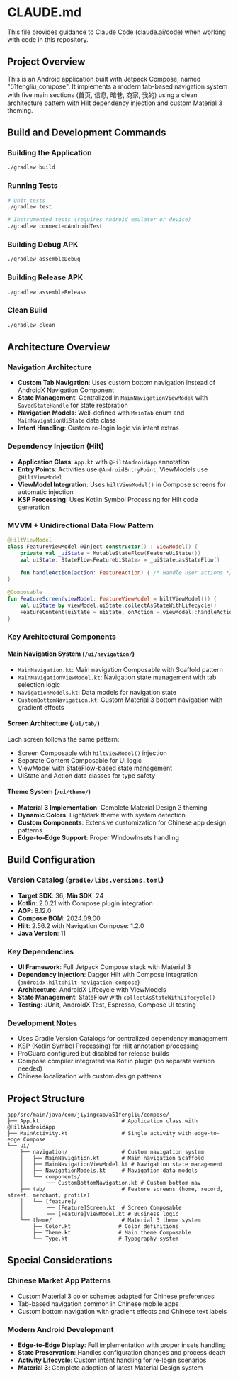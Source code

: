 # CLAUDE.md

This file provides guidance to Claude Code (claude.ai/code) when working with code in this repository.

## Project Overview

This is an Android application built with Jetpack Compose, named "51fengliu_compose". It implements a modern tab-based navigation system with five main sections (首页, 信息, 暗巷, 商家, 我的) using a clean architecture pattern with Hilt dependency injection and custom Material 3 theming.

## Build and Development Commands

### Building the Application
```bash
./gradlew build
```

### Running Tests
```bash
# Unit tests
./gradlew test

# Instrumented tests (requires Android emulator or device)
./gradlew connectedAndroidTest
```

### Building Debug APK
```bash
./gradlew assembleDebug
```

### Building Release APK
```bash
./gradlew assembleRelease
```

### Clean Build
```bash
./gradlew clean
```

## Architecture Overview

### Navigation Architecture
- **Custom Tab Navigation**: Uses custom bottom navigation instead of AndroidX Navigation Component
- **State Management**: Centralized in `MainNavigationViewModel` with `SavedStateHandle` for state restoration
- **Navigation Models**: Well-defined with `MainTab` enum and `MainNavigationUiState` data class
- **Intent Handling**: Custom re-login logic via intent extras

### Dependency Injection (Hilt)
- **Application Class**: `App.kt` with `@HiltAndroidApp` annotation
- **Entry Points**: Activities use `@AndroidEntryPoint`, ViewModels use `@HiltViewModel`
- **ViewModel Integration**: Uses `hiltViewModel()` in Compose screens for automatic injection
- **KSP Processing**: Uses Kotlin Symbol Processing for Hilt code generation

### MVVM + Unidirectional Data Flow Pattern
```kotlin
@HiltViewModel
class FeatureViewModel @Inject constructor() : ViewModel() {
    private val _uiState = MutableStateFlow(FeatureUiState())
    val uiState: StateFlow<FeatureUiState> = _uiState.asStateFlow()
    
    fun handleAction(action: FeatureAction) { /* Handle user actions */ }
}

@Composable
fun FeatureScreen(viewModel: FeatureViewModel = hiltViewModel()) {
    val uiState by viewModel.uiState.collectAsStateWithLifecycle()
    FeatureContent(uiState = uiState, onAction = viewModel::handleAction)
}
```

### Key Architectural Components

#### **Main Navigation System** (`/ui/navigation/`)
- `MainNavigation.kt`: Main navigation Composable with Scaffold pattern
- `MainNavigationViewModel.kt`: Navigation state management with tab selection logic
- `NavigationModels.kt`: Data models for navigation state
- `CustomBottomNavigation.kt`: Custom Material 3 bottom navigation with gradient effects

#### **Screen Architecture** (`/ui/tab/`)
Each screen follows the same pattern:
- Screen Composable with `hiltViewModel()` injection
- Separate Content Composable for UI logic
- ViewModel with StateFlow-based state management
- UiState and Action data classes for type safety

#### **Theme System** (`/ui/theme/`)
- **Material 3 Implementation**: Complete Material Design 3 theming
- **Dynamic Colors**: Light/dark theme with system detection
- **Custom Components**: Extensive customization for Chinese app design patterns
- **Edge-to-Edge Support**: Proper WindowInsets handling

## Build Configuration

### Version Catalog (`gradle/libs.versions.toml`)
- **Target SDK**: 36, **Min SDK**: 24
- **Kotlin**: 2.0.21 with Compose plugin integration
- **AGP**: 8.12.0
- **Compose BOM**: 2024.09.00
- **Hilt**: 2.56.2 with Navigation Compose: 1.2.0
- **Java Version**: 11

### Key Dependencies
- **UI Framework**: Full Jetpack Compose stack with Material 3
- **Dependency Injection**: Dagger Hilt with Compose integration (`androidx.hilt:hilt-navigation-compose`)
- **Architecture**: AndroidX Lifecycle with ViewModels
- **State Management**: StateFlow with `collectAsStateWithLifecycle()`
- **Testing**: JUnit, AndroidX Test, Espresso, Compose UI testing

### Development Notes
- Uses Gradle Version Catalogs for centralized dependency management
- KSP (Kotlin Symbol Processing) for Hilt annotation processing
- ProGuard configured but disabled for release builds
- Compose compiler integrated via Kotlin plugin (no separate version needed)
- Chinese localization with custom design patterns

## Project Structure

```
app/src/main/java/com/jiyingcao/a51fengliu/compose/
├── App.kt                          # Application class with @HiltAndroidApp
├── MainActivity.kt                 # Single activity with edge-to-edge Compose
└── ui/
    ├── navigation/                 # Custom navigation system
    │   ├── MainNavigation.kt       # Main navigation Scaffold
    │   ├── MainNavigationViewModel.kt # Navigation state management
    │   ├── NavigationModels.kt     # Navigation data models
    │   └── components/
    │       └── CustomBottomNavigation.kt # Custom bottom nav
    ├── tab/                        # Feature screens (home, record, street, merchant, profile)
    │   └── [feature]/
    │       ├── [Feature]Screen.kt  # Screen Composable
    │       └── [Feature]ViewModel.kt # Business logic
    └── theme/                      # Material 3 theme system
        ├── Color.kt               # Color definitions
        ├── Theme.kt               # Main theme Composable
        └── Type.kt                # Typography system
```

## Special Considerations

### Chinese Market App Patterns
- Custom Material 3 color schemes adapted for Chinese preferences
- Tab-based navigation common in Chinese mobile apps
- Custom bottom navigation with gradient effects and Chinese text labels

### Modern Android Development
- **Edge-to-Edge Display**: Full implementation with proper insets handling
- **State Preservation**: Handles configuration changes and process death
- **Activity Lifecycle**: Custom intent handling for re-login scenarios
- **Material 3**: Complete adoption of latest Material Design system